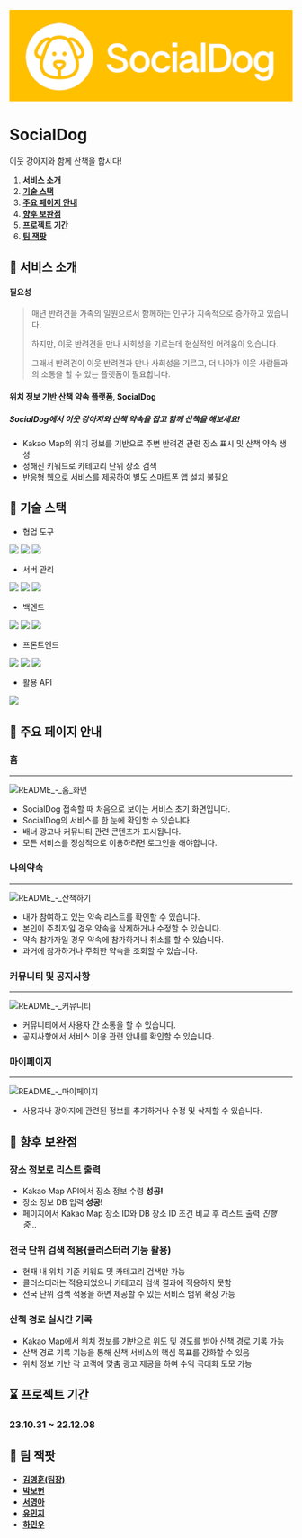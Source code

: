 ![logo](./src/main/webapp/resources/images/SocialDog_logo_yellow.png)

# SocialDog
이웃 강아지와 함께 산책을 합시다!

1. [**서비스 소개**](#-서비스-소개)
2. [**기술 스택**](#-기술-스택)
3. [**주요 페이지 안내**](#-주요-페이지-안내)
4. [**향후 보완점**](#-향후-보완점)
5. [**프로젝트 기간**](#-프로젝트-기간)
6. [**팀 잭팟**](#-팀-잭팟)



## 🚀 서비스 소개

####  필요성

> 매년 반려견을 가족의 일원으로서 함께하는 인구가 지속적으로 증가하고 있습니다.
> 
> 하지만, 이웃 반려견을 만나 사회성을 기르는데 현실적인 어려움이 있습니다.
> 
> 그래서 반려견이 이웃 반려견과 만나 사회성을 기르고,
> 더 나아가 이웃 사람들과의 소통을 할 수 있는 플랫폼이 필요합니다.

#### 위치 정보 기반 산책 약속 플랫폼, SocialDog

#####  SocialDog에서 이웃 강아지와 산책 약속을 잡고 함께 산책을 해보세요!

- Kakao Map의 위치 정보를 기반으로 주변 반려견 관련 장소 표시 및 산책 약속 생성
- 정해진 키워드로 카테고리 단위 장소 검색
- 반응형 웹으로 서비스를 제공하여 별도 스마트폰 앱 설치 불필요



## 🧰 기술 스택

- 협업 도구
<img src="https://img.shields.io/badge/Slack-4A154B?style=for-the-badge&logo=slack&logoColor=white">
<img src="https://img.shields.io/badge/Notion-%23000000.svg?style=for-the-badge&logo=notion&logoColor=white">
<img src="https://img.shields.io/badge/github-%23121011.svg?style=for-the-badge&logo=github&logoColor=white">

- 서버 관리
<img src="https://img.shields.io/badge/NAVER%20Cloud-03C75A?style=for-the-badge&logo=naver&logoColor=white">
<img src="https://img.shields.io/badge/Ubuntu-E95420?style=for-the-badge&logo=Ubuntu&logoColor=white">
<img src="https://img.shields.io/badge/letsencrypt-E95420?style=for-the-badge&logo=letsencrypt&logoColor=white">

- 백엔드
<img src="https://img.shields.io/badge/mysql-4479A1?style=for-the-badge&logo=mysql&logoColor=white">
<img src="https://img.shields.io/badge/Spring-6DB33F?style=for-the-badge&logo=Spring&logoColor=white">
<img src="https://img.shields.io/badge/Let's%20Encrypt-003A70?logo=letsencrypt&logoColor=fff&style=for-the-badge">

- 프론트엔드
<img src="https://img.shields.io/badge/javascript-%23323330.svg?style=for-the-badge&logo=javascript&logoColor=%23F7DF1E">
<img src="https://img.shields.io/badge/css3-%231572B6.svg?style=for-the-badge&logo=css3&logoColor=white">
<img src="https://img.shields.io/badge/html5-%23E34F26.svg?style=for-the-badge&logo=html5&logoColor=white">

- 활용 API
<img src="https://img.shields.io/badge/kakao%20developers-ffcd00.svg?style=for-the-badge&logo=kakaotalk&logoColor=000000">



## 🧭 주요 페이지 안내

### 홈
*******************************************************************************
![README_-_홈_화면](https://github.com/Jackpot-MC/Social-dog/assets/141387585/67ffab28-51fb-4c26-8e70-b68b59a048a2)
- SocialDog 접속할 때 처음으로 보이는 서비스 초기 화면입니다.
- SocialDog의 서비스를 한 눈에 확인할 수 있습니다.
- 배너 광고나 커뮤니티 관련 콘텐츠가 표시됩니다. 
- 모든 서비스를 정상적으로 이용하려면 로그인을 해야합니다.

### 나의약속
*******************************************************************************
![README_-_산책하기](https://github.com/Jackpot-MC/Social-dog/assets/141387585/c54871ea-fc94-49f1-b2b3-3c7241858df6)
- 내가 참여하고 있는 약속 리스트를 확인할 수 있습니다.
- 본인이 주최자일 경우 약속을 삭제하거나 수정할 수 있습니다.
- 약속 참가자일 경우 약속에 참가하거나 취소를 할 수 있습니다.
- 과거에 참가하거나 주최한 약속을 조회할 수 있습니다.

### 커뮤니티 및 공지사항
*******************************************************************************
![README_-_커뮤니티](https://github.com/Jackpot-MC/Social-dog/assets/141387585/dcfcb0cf-69ff-423a-9c7c-64c4309d9601)
- 커뮤니티에서 사용자 간 소통을 할 수 있습니다.
- 공지사항에서 서비스 이용 관련 안내를 확인할 수 있습니다.

### 마이페이지
*******************************************************************************
![README_-_마이페이지](https://github.com/Jackpot-MC/Social-dog/assets/141387585/390c2974-d185-46cc-9378-519b6135f8ea)
- 사용자나 강아지에 관련된 정보를 추가하거나 수정 및 삭제할 수 있습니다.



## 🔧 향후 보완점

### 장소 정보로 리스트 출력
- Kakao Map API에서 장소 정보 수령 **성공!**
- 장소 정보 DB 입력 **성공!**
- 페이지에서 Kakao Map 장소 ID와 DB 장소 ID 조건 비교 후 리스트 출력 *진행 중...*

### 전국 단위 검색 적용(클러스터러 기능 활용)
- 현재 내 위치 기준 키워드 및 카테고리 검색만 가능
- 클러스터러는 적용되었으나 카테고리 검색 결과에 적용하지 못함
- 전국 단위 검색 적용을 하면 제공할 수 있는 서비스 범위 확장 가능

### 산책 경로 실시간 기록
- Kakao Map에서 위치 정보를 기반으로 위도 및 경도를 받아 산책 경로 기록 가능
- 산책 경로 기록 기능을 통해 산책 서비스의 핵심 목표를 강화할 수 있음 
- 위치 정보 기반 각 고객에 맞춤 광고 제공을 하여 수익 극대화 도모 가능



## ⌛ 프로젝트 기간

### 23.10.31 ~ 22.12.08



## 🎰 팀 잭팟

- [**김영훈(팀장)**](https://github.com/arcticPeng93)
- [**박보헌**](https://github.com/Boheon)
- [**서영아**](https://github.com/syasyass)
- [**유민지**](https://github.com/mjyoo0353)
- [**하민우**](https://github.com/minwoo76430635)

